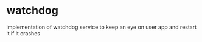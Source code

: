 # watchdog
implementation of watchdog service to keep an eye on user app and restart it if it crashes
